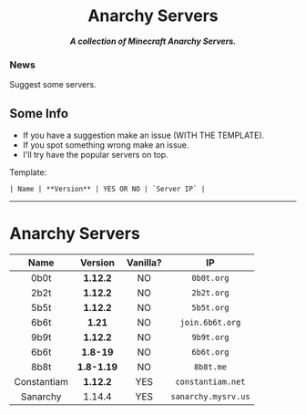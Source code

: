 <div align="center">

Anarchy Servers
===
***A collection of Minecraft Anarchy Servers.***

</div>

### News
Suggest some servers.

## Some Info
* If you have a suggestion make an issue (WITH THE TEMPLATE).
* If you spot something wrong make an issue.
* I'll try have the popular servers on top.

Template:

```| Name | **Version** | YES OR NO | `Server IP` |```

-------

# Anarchy Servers

| Name | Version | Vanilla? | IP |
| :--: | :-----: | :------: | :-: |
| 0b0t| **1.12.2** | NO | `0b0t.org` |
| 2b2t | **1.12.2** | NO | `2b2t.org` |
| 5b5t | **1.12.2** | NO | `5b5t.org` |
| 6b6t | **1.21** | NO | `join.6b6t.org` |
| 9b9t | **1.12.2** | NO | `9b9t.org` |
| 6b6t | **1.8-19** | NO | `6b6t.org` |
| 8b8t | **1.8-1.19** | NO | `8b8t.me` |
| Constantiam | **1.12.2** | YES | `constantiam.net` |
| Sanarchy | 1.14.4 | YES | `sanarchy.mysrv.us` |

